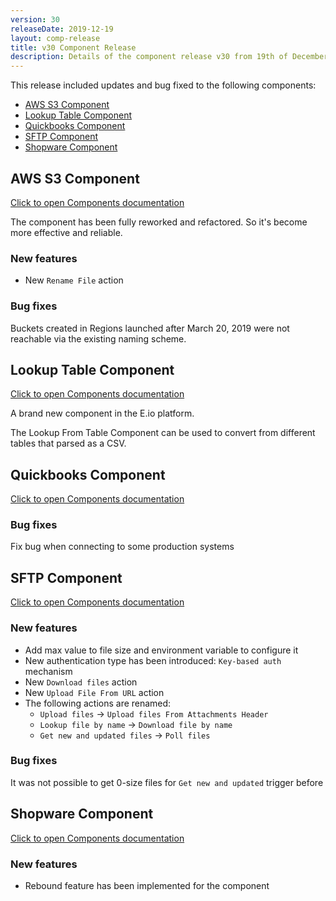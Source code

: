 ```yaml
---
version: 30
releaseDate: 2019-12-19
layout: comp-release
title: v30 Component Release
description: Details of the component release v30 from 19th of December 2019
---
```


This release included updates and bug fixed to the following components:

*   [AWS S3 Component](#aws-s3-component)
*   [Lookup Table Component](#lookup-table-component)
*   [Quickbooks Component](#quickbooks-component)
*   [SFTP Component](#sftp-component)
*   [Shopware Component](#shopware-component)

## AWS S3 Component
[Click to open Components documentation](/components/aws-s3/)

The component has been fully reworked and refactored. So it's become more effective and reliable.

### New features
* New `Rename File` action

### Bug fixes
Buckets created in Regions launched after March 20, 2019 were not reachable via the existing naming scheme.

## Lookup Table Component
[Click to open Components documentation](/components/lookup-table/)

A brand new component in the E.io platform.

The Lookup From Table Component can be used to convert from different tables that parsed as a CSV.

## Quickbooks Component
[Click to open Components documentation](/components/quickbooks/)

### Bug fixes
Fix bug when connecting to some production systems

## SFTP Component
[Click to open Components documentation](/components/sftp/)

### New features
* Add max value to file size and environment variable to configure it
* New authentication type has been introduced: `Key-based auth` mechanism
* New `Download files` action
* New `Upload File From URL` action
* The following actions are renamed:
  - `Upload files` -> `Upload files From Attachments Header`
  - `Lookup file by name` -> `Download file by name`
  - `Get new and updated files` -> `Poll files`

### Bug fixes
It was not possible to get 0-size files for `Get new and updated` trigger before

## Shopware Component
[Click to open Components documentation](/components/shopware/)

### New features
* Rebound feature has been implemented for the component
